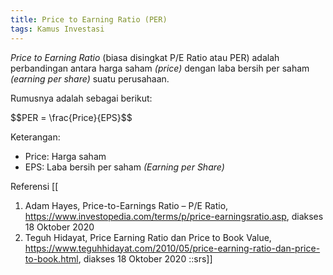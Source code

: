 ```yaml
---
title: Price to Earning Ratio (PER)
tags: Kamus Investasi
---
```

_Price to Earning Ratio_ (biasa disingkat P/E Ratio atau PER) adalah perbandingan antara harga saham _(price)_ dengan laba bersih per saham _(earning per share)_ suatu perusahaan. 

Rumusnya adalah sebagai berikut:


\$$PER = \frac{Price}{EPS}$$ 


Keterangan:
- Price: Harga saham
- EPS: Laba bersih per saham _(Earning per Share)_

Referensi [[
1. Adam Hayes, Price-to-Earnings Ratio – P/E Ratio, https://www.investopedia.com/terms/p/price-earningsratio.asp, diakses 18 Oktober 2020
2. Teguh Hidayat, Price Earning Ratio dan Price to Book Value, https://www.teguhhidayat.com/2010/05/price-earning-ratio-dan-price-to-book.html, diakses 18 Oktober 2020
::srs]]
